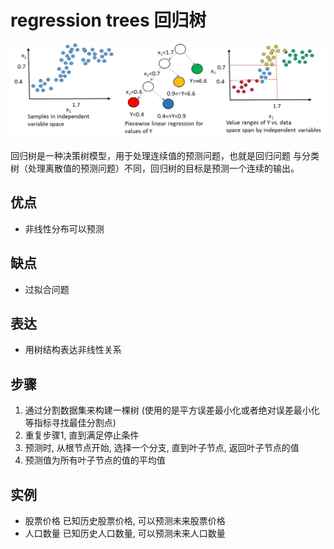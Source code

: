 # regression trees 回归树

![img](res/regression_tree.jpg)

回归树是一种决策树模型，用于处理连续值的预测问题，也就是回归问题
与分类树（处理离散值的预测问题）不同，回归树的目标是预测一个连续的输出。

## 优点

- 非线性分布可以预测

## 缺点

- 过拟合问题

## 表达

- 用树结构表达非线性关系

## 步骤

1. 通过分割数据集来构建一棵树 (使用的是平方误差最小化或者绝对误差最小化等指标寻找最佳分割点)
2. 重复步骤1, 直到满足停止条件
3. 预测时, 从根节点开始, 选择一个分支, 直到叶子节点, 返回叶子节点的值
4. 预测值为所有叶子节点的值的平均值

## 实例

- 股票价格 已知历史股票价格, 可以预测未来股票价格
- 人口数量 已知历史人口数量, 可以预测未来人口数量